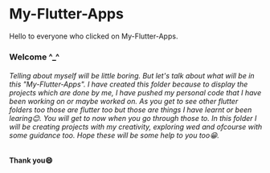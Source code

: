 # My-Flutter-Apps
Hello to  everyone who clicked on My-Flutter-Apps. 
<h3>Welcome ^_^</h3>
<h6>Telling about myself will be little boring. But let's talk about what will be in this "My-Flutter-Apps". I have created this folder because to display the projects which are done by me, I have pushed my personal code that I have been working on or maybe worked on. As you get to see other flutter folders too those are flutter too but those are things I have learnt or been learing😊. You will get to now when you go through those to. In this folder I will be creating projects with my creativity, exploring wed and ofcourse with some guidance too. Hope these will be some help to you too😁.</h6>
<h4>Thank you😄</h4>
